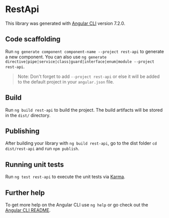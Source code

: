 # RestApi

This library was generated with [Angular CLI](https://github.com/angular/angular-cli) version 7.2.0.

## Code scaffolding

Run `ng generate component component-name --project rest-api` to generate a new component. You can also use `ng generate directive|pipe|service|class|guard|interface|enum|module --project rest-api`.

> Note: Don't forget to add `--project rest-api` or else it will be added to the default project in your `angular.json` file.

## Build

Run `ng build rest-api` to build the project. The build artifacts will be stored in the `dist/` directory.

## Publishing

After building your library with `ng build rest-api`, go to the dist folder `cd dist/rest-api` and run `npm publish`.

## Running unit tests

Run `ng test rest-api` to execute the unit tests via [Karma](https://karma-runner.github.io).

## Further help

To get more help on the Angular CLI use `ng help` or go check out the [Angular CLI README](https://github.com/angular/angular-cli/blob/master/README.md).
